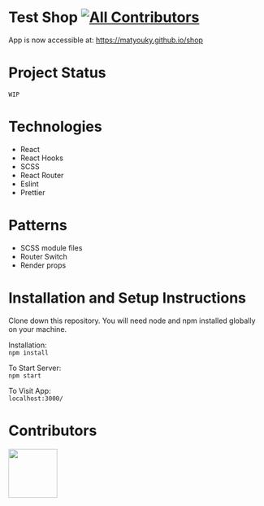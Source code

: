 # Test Shop [![All Contributors](https://img.shields.io/badge/all_contributors-1-orange.svg?style=flat-square)](#Contributors)

   App is now accessible at: https://matyouky.github.io/shop

# Project Status
    WIP

# Technologies

- React
- React Hooks
- SCSS
- React Router
- Eslint
- Prettier

# Patterns

- SCSS module files
- Router Switch
- Render props

# Installation and Setup Instructions

Clone down this repository. You will need node and npm installed globally on your machine.

Installation:  
`npm install`

To Start Server:  
`npm start`

To Visit App:  
`localhost:3000/`

# Contributors

<a href="https://github.com/MatYouKy"><img src='https://avatars.githubusercontent.com/u/76663651?v=4' width='96px' height='96px'/></a>

